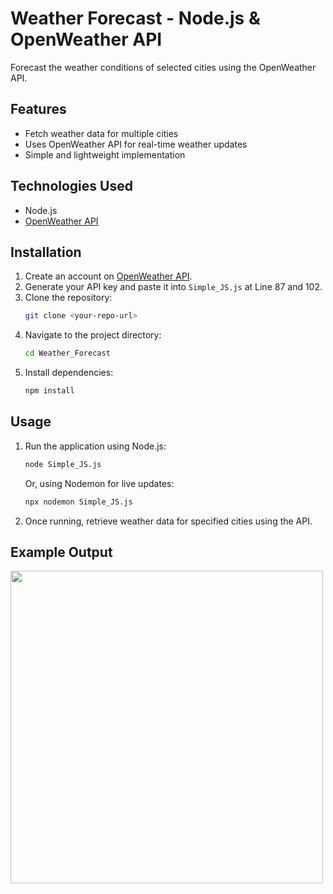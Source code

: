 # Weather Forecast - Node.js & OpenWeather API

Forecast the weather conditions of selected cities using the OpenWeather API.

## Features
- Fetch weather data for multiple cities
- Uses OpenWeather API for real-time weather updates
- Simple and lightweight implementation

## Technologies Used
- Node.js
- [OpenWeather API](https://openweathermap.org/api)

## Installation

1. Create an account on [OpenWeather API](https://openweathermap.org/api).
2. Generate your API key and paste it into `Simple_JS.js` at Line 87 and 102.
3. Clone the repository:
   ```bash
   git clone <your-repo-url>
   ```
4. Navigate to the project directory:
   ```bash
   cd Weather_Forecast
   ```
5. Install dependencies:
   ```bash
   npm install
   ```

## Usage

1. Run the application using Node.js:
   ```bash
   node Simple_JS.js
   ```
   Or, using Nodemon for live updates:
   ```bash
   npx nodemon Simple_JS.js
   ```
2. Once running, retrieve weather data for specified cities using the API.

## Example Output

<img src="https://user-images.githubusercontent.com/88608116/236294816-921fe693-b756-40ba-95ef-a78098bcc0f7.png" width="500">
